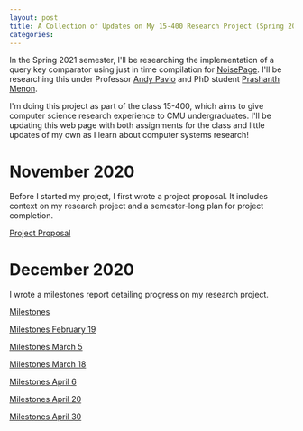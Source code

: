 ```yaml
---
layout: post
title: A Collection of Updates on My 15-400 Research Project (Spring 2021)
categories: 
---
```


In the Spring 2021 semester, I'll be researching the implementation of a query key comparator using just in time compilation for [NoisePage](https://noise.page/). I'll be researching this under Professor [Andy Pavlo](http://www.cs.cmu.edu/~pavlo/) and PhD student [Prashanth Menon](https://www.cs.cmu.edu/~prashanm/).

I'm doing this project as part of the class 15-400, which aims to give computer science research experience to CMU undergraduates. I'll be updating this web page with both assignments for the class and little updates of my own as I learn about computer systems research!

# November 2020
Before I started my project, I first wrote a project proposal. It includes context on my research project and a semester-long plan for project completion.

[Project Proposal](../assets/15_400_Project_Proposal.pdf)

# December 2020
I wrote a milestones report detailing progress on my research project.

[Milestones](../assets/15_400_Milestones.pdf)

[Milestones February 19](../assets/400_milestone1.pdf)

[Milestones March 5](../assets/400_milestone2.pdf)

[Milestones March 18](../assets/400_milestone3.pdf)

[Milestones April 6](../assets/400_milestone4.pdf)

[Milestones April 20](../assets/400_milestone5.pdf)

[Milestones April 30](../assets/400_milestone6.pdf)